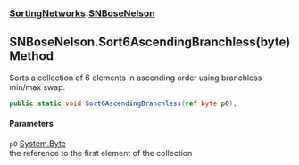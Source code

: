 ### [SortingNetworks](./SortingNetworks.md 'SortingNetworks').[SNBoseNelson](./SortingNetworks-SNBoseNelson.md 'SortingNetworks.SNBoseNelson')
## SNBoseNelson.Sort6AscendingBranchless(byte) Method
Sorts a collection of 6 elements in ascending order using branchless min/max swap.  
```csharp
public static void Sort6AscendingBranchless(ref byte p0);
```
#### Parameters
<a name='SortingNetworks-SNBoseNelson-Sort6AscendingBranchless(byte)-p0'></a>
`p0` [System.Byte](https://docs.microsoft.com/en-us/dotnet/api/System.Byte 'System.Byte')  
the reference to the first element of the collection  
  
